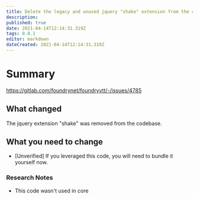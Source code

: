 ```yaml
---
title: Delete the legacy and unused jquery "shake" extension from the codebase
description: 
published: true
date: 2021-04-14T12:14:31.319Z
tags: 0.8.1
editor: markdown
dateCreated: 2021-04-14T12:14:31.319Z
---
```


# Summary
https://gitlab.com/foundrynet/foundryvtt/-/issues/4785

## What changed

The jquery extension "shake" was removed from the codebase.

## What you need to change

* [Unverified] If you leveraged this code, you will need to bundle it yourself now.

### Research Notes

* This code wasn't used in core